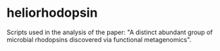 # heliorhodopsin
Scripts used in the analysis of the paper: "A distinct abundant group of microbial rhodopsins discovered via functional metagenomics".
